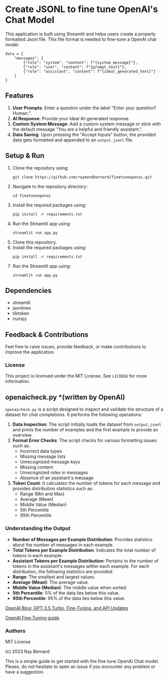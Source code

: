 

# Create JSONL to fine tune OpenAI's Chat Model

This application is built using Streamlit and helps users  create a properly  formatted Jsonl file.  This file format is needed to fine-tune a OpenAi chat model.

```
data = {
    "messages": [
        {"role": "system", "content": f"{system_message}"},
        {"role": "user", "content": f"{prompt_text}"},
        {"role": "assistant", "content": f"{ideal_generated_text}"}
    ]
}

```


## Features

1. **User Prompts**: Enter a question under the label "Enter your question? Human:".
2. **AI Response**: Provide your ideal AI-generated response.
3. **Custom System Message**: Add a custom system message or stick with the default message "You are a helpful and friendly assistant.".
4. **Data Saving**: Upon pressing the "Accept Inputs" button, the provided data gets formatted and appended to an `output.jsonl` file.

## Setup & Run

1. Clone the repository using:
   ```
   git clone https://github.com/raymondbernard/finetuneopenai.git
   ```
2. Navigate to the repository directory:
   ```
   cd finetuneopenai
   ```
3. Install the required packages using:
   ```
   pip install -r requirements.txt
   ```
4. Run the Streamlit app using:
   ```
   streamlit run app.py
   ```
1. Clone this repository.
2. Install the required packages using:
   ```
   pip install -r requirements.txt
   ```
3. Run the Streamlit app using:
   ```
   streamlit run app.py
   ```

## Dependencies

- streamlit
- jsonlines
- tiktoken
- numpy

## Feedback & Contributions

Feel free to raise issues, provide feedback, or make contributions to improve the application.



### License

This project is licensed under the MIT License. See `LICENSE` for more information.


## openaicheck.py *(written by OpenAI)

`openaicheck.py` is a script designed to inspect and validate the structure of a dataset for chat completions. It performs the following operations:
1. **Data Inspection**: The script initially loads the dataset from `output.jsonl` and prints the number of examples and the first example to provide an overview.
2. **Format Error Checks**: The script checks for various formatting issues such as:
   - Incorrect data types
   - Missing message lists
   - Unrecognized message keys
   - Missing content
   - Unrecognized roles in messages
   - Absence of an assistant's message
3. **Token Count**: It calculates the number of tokens for each message and provides distribution statistics such as:
   - Range (Min and Max)
   - Average (Mean)
   - Middle Value (Median)
   - 5th Percentile
   - 95th Percentile

### Understanding the Output

- **Number of Messages per Example Distribution**: Provides statistics about the number of messages in each example.
- **Total Tokens per Example Distribution**: Indicates the total number of tokens in each example.
- **Assistant Tokens per Example Distribution**: Pertains to the number of tokens in the assistant's messages within each example.
For each distribution, the following statistics are provided:
- **Range**: The smallest and largest values.
- **Average (Mean)**: The average value.
- **Middle Value (Median)**: The middle value when sorted.
- **5th Percentile**: 5% of the data lies below this value.
- **95th Percentile**: 95% of the data lies below this value.

[OpenAI Blog: GPT-3.5 Turbo, Fine-Tuning, and API Updates](https://openai.com/blog/gpt-3-5-turbo-fine-tuning-and-api-updates)


[OpenAI  Fine-Tuning guide](https://platform.openai.com/docs/guides/fine-tuning)


### Authors
MIT License

(c) 2023 Ray Bernard 

This is a simple guide to get started with the fine tune OpenAI Chat model. Please, do not hesitate to open an issue if you encounter any problem or have a suggestion.